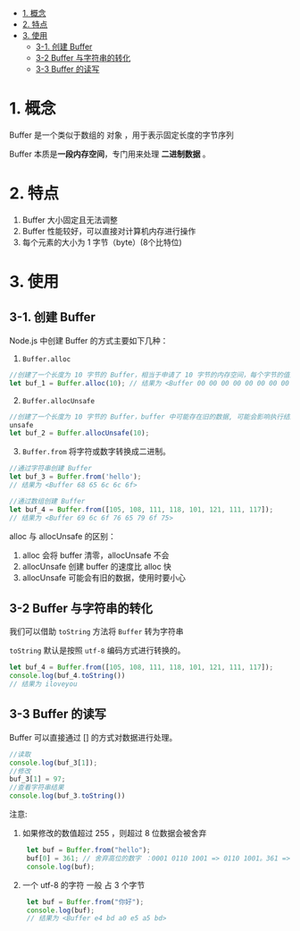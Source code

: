 - [1. 概念](#1-概念)
- [2. 特点](#2-特点)
- [3. 使用](#3-使用)
  - [3-1. 创建 Buffer](#3-1-创建-buffer)
  - [3-2 Buffer 与字符串的转化](#3-2-buffer-与字符串的转化)
  - [3-3 Buffer 的读写](#3-3-buffer-的读写)

# 1. 概念
Buffer 是一个类似于数组的 对象 ，用于表示固定长度的字节序列

Buffer 本质是**一段内存空间**，专门用来处理 **二进制数据** 。

# 2. 特点
1. Buffer 大小固定且无法调整
2. Buffer 性能较好，可以直接对计算机内存进行操作
3. 每个元素的大小为 1 字节（byte）(8个比特位)

# 3. 使用
## 3-1. 创建 Buffer
Node.js 中创建 Buffer 的方式主要如下几种：
1. `Buffer.alloc`
```js
//创建了一个长度为 10 字节的 Buffer，相当于申请了 10 字节的内存空间，每个字节的值为 0
let buf_1 = Buffer.alloc(10); // 结果为 <Buffer 00 00 00 00 00 00 00 00 00 00>
```
2. `Buffer.allocUnsafe`
```js
//创建了一个长度为 10 字节的 Buffer，buffer 中可能存在旧的数据, 可能会影响执行结果，所以叫
unsafe
let buf_2 = Buffer.allocUnsafe(10);
```
3. `Buffer.from`
   将字符或数字转换成二进制。
```js
//通过字符串创建 Buffer
let buf_3 = Buffer.from('hello');
// 结果为 <Buffer 68 65 6c 6c 6f>

//通过数组创建 Buffer
let buf_4 = Buffer.from([105, 108, 111, 118, 101, 121, 111, 117]);
// 结果为 <Buffer 69 6c 6f 76 65 79 6f 75>
```

alloc 与 allocUnsafe 的区别：
1. alloc 会将 buffer 清零，allocUnsafe 不会
2. allocUnsafe 创建 buffer 的速度比 alloc 快
3. allocUnsafe 可能会有旧的数据，使用时要小心

## 3-2 Buffer 与字符串的转化
我们可以借助 `toString` 方法将 `Buffer` 转为字符串

`toString` 默认是按照 `utf-8` 编码方式进行转换的。
```js
let buf_4 = Buffer.from([105, 108, 111, 118, 101, 121, 111, 117]);
console.log(buf_4.toString())
// 结果为 iloveyou
```

## 3-3 Buffer 的读写
Buffer 可以直接通过 [] 的方式对数据进行处理。
```js
//读取
console.log(buf_3[1]);
//修改
buf_3[1] = 97;
//查看字符串结果
console.log(buf_3.toString())
```

注意:
1. 如果修改的数值超过 255 ，则超过 8 位数据会被舍弃
   ```js
    let buf = Buffer.from("hello");
    buf[0] = 361; // 舍弃高位的数字 ：0001 0110 1001 => 0110 1001。361 => 105
    console.log(buf);
   ```
2. 一个 utf-8 的字符 一般 占 3 个字节
   ```js
    let buf = Buffer.from("你好");
    console.log(buf);
    // 结果为 <Buffer e4 bd a0 e5 a5 bd>
   ```

